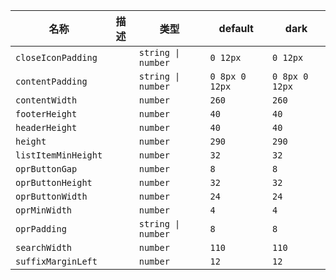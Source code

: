 | 名称 | 描述 | 类型 | default | dark |
|---|---|---|---|---|
| `closeIconPadding` |  | `string \| number` | `0 12px` | `0 12px` |
| `contentPadding` |  | `string \| number` | `0 8px 0 12px` | `0 8px 0 12px` |
| `contentWidth` |  | `number` | `260` | `260` |
| `footerHeight` |  | `number` | `40` | `40` |
| `headerHeight` |  | `number` | `40` | `40` |
| `height` |  | `number` | `290` | `290` |
| `listItemMinHeight` |  | `number` | `32` | `32` |
| `oprButtonGap` |  | `number` | `8` | `8` |
| `oprButtonHeight` |  | `number` | `32` | `32` |
| `oprButtonWidth` |  | `number` | `24` | `24` |
| `oprMinWidth` |  | `number` | `4` | `4` |
| `oprPadding` |  | `string \| number` | `8` | `8` |
| `searchWidth` |  | `number` | `110` | `110` |
| `suffixMarginLeft` |  | `number` | `12` | `12` |
